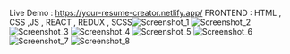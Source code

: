Live Demo : https://your-resume-creator.netlify.app/
FRONTEND : HTML , CSS ,JS , REACT , REDUX , SCSS![Screenshot_1](https://user-images.githubusercontent.com/66937298/229708274-7194d910-0d6b-4b76-95f9-375286bafc41.png)
![Screenshot_2](https://user-images.githubusercontent.com/66937298/229708279-cac46f93-e2d7-4abd-8e36-b9f983723a66.png)
![Screenshot_3](https://user-images.githubusercontent.com/66937298/229708297-8f8c36a7-2332-4a07-947c-6be3051b2a0c.png)
![Screenshot_4](https://user-images.githubusercontent.com/66937298/229708304-bf77f752-0fee-464a-a0fa-14f13a158e09.png)
![Screenshot_5](https://user-images.githubusercontent.com/66937298/229708308-76febeff-2607-4efd-8ed6-f750b3aca74d.png)
![Screenshot_6](https://user-images.githubusercontent.com/66937298/229708313-5515535b-5dcb-46e8-ad97-43288e0682a5.png)
![Screenshot_7](https://user-images.githubusercontent.com/66937298/229708317-f8698789-bc7e-41c1-87d8-82cc445fd72b.png)
![Screenshot_8](https://user-images.githubusercontent.com/66937298/229708321-ada4a5f8-b71c-4b09-87f6-332dc8d63989.png)
